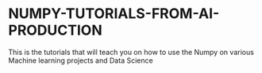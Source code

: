 # NUMPY-TUTORIALS-FROM-AI-PRODUCTION
This is the tutorials that will teach you on how to use the Numpy on various Machine learning projects and Data Science
